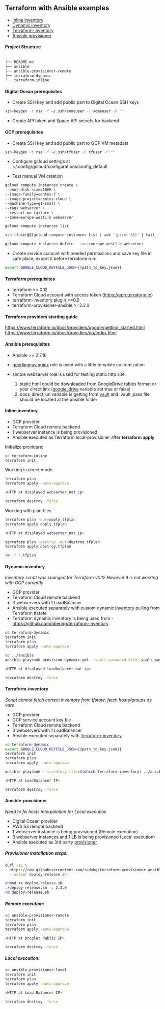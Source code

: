 ## Terraform with Ansible examples

- [Inline inventory](https://github.com/silazare/terraform-ansible#inline-inventory)
- [Dynamic inventory](https://github.com/silazare/terraform-ansible#dynamic-inventory)
- [Terraform-inventory](https://github.com/silazare/terraform-ansible#terraform-inventory)
- [Ansible provisioner](https://github.com/silazare/terraform-ansible#ansible-provisioner)

#### Project Structure

```sh
.
├── README.md
├── ansible
├── ansible-provisioner-remote
├── terraform-dynamic
└── terraform-inline
```

#### Digital Ocean prerequisites

- Create SSH key and add public part to Digital Ocean SSH keys
```sh
ssh-keygen -t rsa -f ~/.ssh/someuser -C someuser -P ""
```

- Create API token and Space API secrets for backend

#### GCP prerequisites

- Create SSH key and add public part to GCP VM metadata
```sh
ssh-keygen -t rsa -f ~/.ssh/tfuser -C tfuser -P ""
```

- Configure gcloud settings at ~/.config/gcloud/configurations/config_default

- Test manual VM creation
```sh
gcloud compute instances create \
--boot-disk-size=10GB \
--image-family=centos-7 \
--image-project=centos-cloud \
--machine-type=g1-small \
--tags webserver \
--restart-on-failure \
--zone=europe-west1-b webserver

gcloud compute instances list

ssh tfuser@$(gcloud compute instances list | awk '{print $5}' | tail -1) -i ~/.ssh/tfuser

gcloud compute instances delete --zone=europe-west1-b webserver
```

- Create service account with needed permissions and save key file in safe place, export it before terraform run:
```sh
export GOOGLE_CLOUD_KEYFILE_JSON={{path_to_key.json}}
```

#### Terraform prerequisites
- terraform >= 0.12
- Terraform Cloud account with access token (https://app.terraform.io)
- terraform-inventory plugin >=0.9
- terraform-provisioner-ansible >=2.3.0

#### Terraform providers starting guide

https://www.terraform.io/docs/providers/google/getting_started.html
https://www.terraform.io/docs/providers/do/index.html

#### Ansible prerequisites

- Ansible >= 2.7.10
- [geerlingguy.nginx](https://github.com/geerlingguy/ansible-role-nginx) role is used with a little template customization
- simple webserver role is used for testing static http site:

  1) static html could be downloaded from GoogleDrive tables format or your direct link ([google_drive](./ansible/roles/webserver/defaults/main.yml) variable set true or false)
  2) docs_direct_url variable is getting from [vault](./ansible/roles/webserver/vars/secret_example.yml) and .vault_pass file should be located at the ansible folder


#### Inline inventory

- GCP provider
- Terraform Cloud remote backend
- 1 webserver instance is being provisioned
- Ansible executed as Terraform local-provisioner after **terraform apply**

Initialize providers:
```sh
cd terraform-inline
terraform init
```

Working in direct mode:
```sh
terraform plan
terraform apply -auto-approve

<HTTP at displayed webserver_nat_ip>

terraform destroy -force
```

Working with plan files:
```sh
terraform plan -out=apply.tfplan
terraform apply apply.tfplan

<HTTP at displayed webserver_nat_ip>

terraform plan -destroy -out=destroy.tfplan
terraform apply destroy.tfplan

rm -f *.tfplan
```

#### Dynamic inventory

*Inventory script was changed for Terraform v0.12*
*However it is not working with GCP currently*

- GCP provider
- Terraform Cloud remote backend
- 3 webservers with 1 LoadBalancer
- Ansible executed separately with custom dynamic [inventory](https://github.com/express42/terraform-ansible-example/blob/master/ansible/dynamic_inventory.sh) pulling from Terraform tfstate
- Terraform dynamic inventory is being used from - https://github.com/nbering/terraform-inventory


```sh
cd terraform-dynamic
terraform init
terraform plan
terraform apply -auto-approve

cd ../ansible
ansible-playbook provision_dynamic.yml --vault-password-file .vault_pass

<HTTP at displayed loadbalancer_nat_ip>

terraform destroy -force
```

#### Terraform-inventory

*Script cannot fetch correct inventory from tfstate, fetch hosts/groups as vars*

- GCP provider
- GCP service account key file
- Terraform Cloud remote backend
- 3 webservers with 1 LoadBalancer
- Ansible executed separately with [Terraform-inventory](https://github.com/adammck/terraform-inventory)

```sh
cd terraform-dynamic
export GOOGLE_CLOUD_KEYFILE_JSON={{path_to_key.json}}
terraform init
terraform plan
terraform apply -auto-approve

ansible-playbook --inventory-file=$(which terraform-inventory) ../ansible/provision_tf_inventory.yml --vault-password-file ../ansible/.vault_pass

<HTTP at LoadBalancer IP>

terraform destroy -force
```

#### Ansible-provisioner

*Need to fix hosts interpolation for Local execution*

- Digital Ocean provider
- AWS S3 remote backend
- 1 webserver instance is being provisioned (Remote execution)
- 3 webserver instances and 1 LB is being provisioned (Local execution)
- Ansible executed as 3rd party [provisioner](https://github.com/radekg/terraform-provisioner-ansible)

##### Provisioner installation steps:

```sh
curl -sL \
  https://raw.githubusercontent.com/radekg/terraform-provisioner-ansible/master/bin/deploy-release.sh \
  --output deploy-release.sh

chmod +x deploy-release.sh
./deploy-release.sh -v 2.3.0
rm deploy-release.sh
```

##### Remote execution:

```sh
cd ansible-provisioner-remote
terraform init
terraform plan
terraform apply -auto-approve

<HTTP at Droplet Public IP>

terraform destroy -force
```

##### Local execution:

```sh
cd ansible-provisioner-local
terraform init
terraform plan
terraform apply -auto-approve

<HTTP at Load Balancer IP>

terraform destroy -force
```
